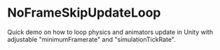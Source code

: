 # NoFrameSkipUpdateLoop

Quick demo on how to loop physics and animators update in Unity with adjustable "minimumFramerate" and "simulationTickRate".
